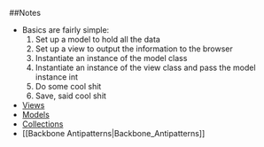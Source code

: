 ##Notes

* Basics are fairly simple:
  1. Set up a model to hold all the data
  1. Set up a view to output the information to the browser
  1. Instantiate an instance of the model class
  1. Instantiate an instance of the view class and pass the model
     instance int
  1. Do some cool shit
  1. Save, said cool shit
* [Views][1]
* [Models][2]
* [Collections][3]
* [[Backbone Antipatterns|Backbone_Antipatterns]]

[1]: BackboneJs_views
[2]: BackboneJs_models
[3]: BackboneJs_collections
